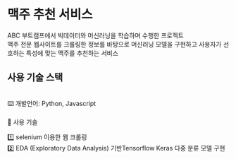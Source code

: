 # 맥주 추천 서비스
ABC 부트캠프에서 빅데이터와 머신러닝을 학습하며 수행한 프로젝트</br>
맥주 전문 웹사이트를 크롤링한 정보를 바탕으로 머신러닝 모델을 구현하고
사용자가 선호하는 특성에 맞는 맥주를 추천하는 서비스


## 사용 기술 스택
 </br>
⌨️ 개발언어: Python, Javascript </br>
</br>
🧰 사용 기술
</br>

1️⃣ selenium 이용한 웹 크롤링 </br>
2️⃣ EDA (Exploratory Data Analysis) 기반Tensorflow Keras 다중 분류 모델 구현

